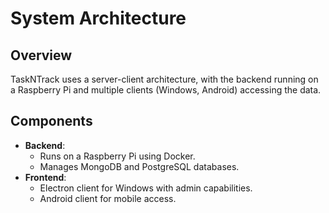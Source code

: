 # System Architecture

## Overview
TaskNTrack uses a server-client architecture, with the backend running on a Raspberry Pi and multiple clients (Windows, Android) accessing the data.

## Components
- **Backend**: 
  - Runs on a Raspberry Pi using Docker.
  - Manages MongoDB and PostgreSQL databases.
- **Frontend**:
  - Electron client for Windows with admin capabilities.
  - Android client for mobile access.